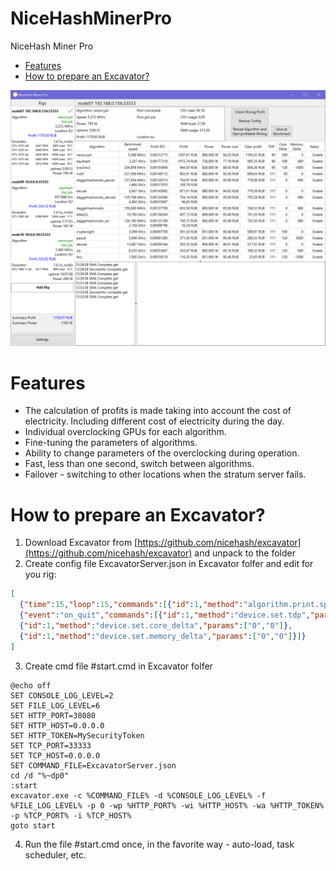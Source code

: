 # NiceHashMinerPro
NiceHash Miner Pro

- [Features](#features)
- [How to prepare an Excavator?](#PrepareExcavator)

<img src="Resources/screenshot001.PNG" />

# <a name="features"></a> Features
- The calculation of profits is made taking into account the cost of electricity. Including different cost of electricity during the day.
- Individual overclocking GPUs for each algorithm.
- Fine-tuning the parameters of algorithms.
- Ability to change parameters of the overclocking during operation.
- Fast, less than one second, switch between algorithms.
- Failover - switching to other locations when the stratum server fails.

# <a name="PrepareExcavator"></a> How to prepare an Excavator?

1. Download Excavator from [https://github.com/nicehash/excavator](https://github.com/nicehash/excavator) and unpack to the folder
2. Create config file ExcavatorServer.json in Excavator folfer and edit for you rig:
```json
[
  {"time":15,"loop":15,"commands":[{"id":1,"method":"algorithm.print.speeds","params":[]}]},
  {"event":"on_quit","commands":[{"id":1,"method":"device.set.tdp","params":["0","100"]},
  {"id":1,"method":"device.set.core_delta","params":["0","0"]},
  {"id":1,"method":"device.set.memory_delta","params":["0","0"]}]}
]
 ```
3. Create cmd file #start.cmd in Excavator folfer 
```
@echo off
SET CONSOLE_LOG_LEVEL=2
SET FILE_LOG_LEVEL=6
SET HTTP_PORT=38080
SET HTTP_HOST=0.0.0.0
SET HTTP_TOKEN=MySecurityToken
SET TCP_PORT=33333
SET TCP_HOST=0.0.0.0
SET COMMAND_FILE=ExcavatorServer.json
cd /d "%~dp0"
:start
excavator.exe -c %COMMAND_FILE% -d %CONSOLE_LOG_LEVEL% -f %FILE_LOG_LEVEL% -p 0 -wp %HTTP_PORT% -wi %HTTP_HOST% -wa %HTTP_TOKEN% -p %TCP_PORT% -i %TCP_HOST%
goto start
```
4. Run the file #start.cmd once, in the favorite way - auto-load, task scheduler, etc.
